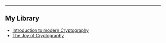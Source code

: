 ___

## My Library

- [Introduction to modern Cryptography](KL21.pdf)
- [The Joy of Cryptography](book.pdf)

